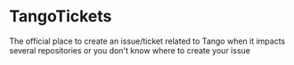 # TangoTickets
The official place to create an issue/ticket related to Tango when it impacts several repositories or you don't know where to create your issue
